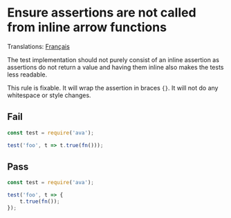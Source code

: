 # Ensure assertions are not called from inline arrow functions

Translations: [Français](https://github.com/avajs/ava-docs/blob/master/fr_FR/related/eslint-plugin-ava/docs/rules/no-inline-assertions.md)

The test implementation should not purely consist of an inline assertion as assertions do not return a value and having them inline also makes the tests less readable.

This rule is fixable. It will wrap the assertion in braces `{}`. It will not do any whitespace or style changes.


## Fail

```js
const test = require('ava');

test('foo', t => t.true(fn()));
```


## Pass

```js
const test = require('ava');

test('foo', t => {
	t.true(fn());
});
```
